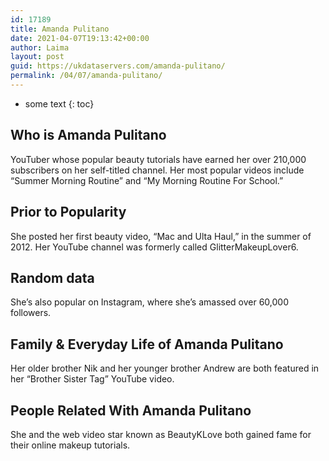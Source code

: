 ```yaml
---
id: 17189
title: Amanda Pulitano
date: 2021-04-07T19:13:42+00:00
author: Laima
layout: post
guid: https://ukdataservers.com/amanda-pulitano/
permalink: /04/07/amanda-pulitano/
---
```


* some text
{: toc}


## Who is Amanda Pulitano
                  
                  
                  
YouTuber whose popular beauty tutorials have earned her over 210,000 subscribers on her self-titled channel. Her most popular videos include &#8220;Summer Morning Routine&#8221; and &#8220;My Morning Routine For School.&#8221; 
                  
              
            
              
            
                
                
                
## Prior to Popularity
                  
                  
                  
She posted her first beauty video, &#8220;Mac and Ulta Haul,&#8221; in the summer of 2012. Her YouTube channel was formerly called GlitterMakeupLover6. 
                  
              
            
              
            
                
                
                
## Random data
                  
                  
                  
She&#8217;s also popular on Instagram, where she&#8217;s amassed over 60,000 followers.
                  
              
            
              
            
                
                
                
## Family & Everyday Life of Amanda Pulitano
                  
                  
                  
Her older brother Nik and her younger brother Andrew are both featured in her &#8220;Brother Sister Tag&#8221; YouTube video.
                  
              
            
              
            
                
                
                
## People Related With Amanda Pulitano
                  
                  
                  
She and the web video star known as BeautyKLove both gained fame for their online makeup tutorials.
                  
              
            
              
            
                
              
            
              
              
            
            
              
            
          
          
          